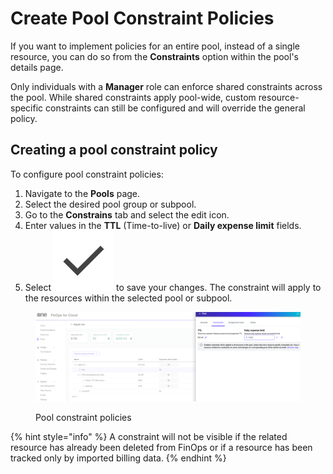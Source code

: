 # Create Pool Constraint Policies

If you want to implement policies for an entire pool, instead of a single resource, you can do so from the **Constraints** option within the pool's details page.

Only individuals with a **Manager** role can enforce shared constraints across the pool. While shared constraints apply pool-wide, custom resource-specific constraints can still be configured and will override the general policy.

## Creating a pool constraint policy

To configure pool constraint policies:

1. Navigate to the **Pools** page.&#x20;
2. Select the desired pool group or subpool.
3. Go to the **Constrains** tab and select the edit icon.
4. Enter values in the **TTL** (Time-to-live) or **Daily expense limit** fields.&#x20;
5. Select <img src="../../.gitbook/assets/icon_check.png" alt="pencil" data-size="line"> to save your changes. The constraint will apply to the resources within the selected pool or subpool.&#x20;

<figure><img src="../../.gitbook/assets/pool_constraint_policies.png" alt=""><figcaption><p>Pool constraint policies</p></figcaption></figure>

{% hint style="info" %}
A constraint will not be visible if the related resource has already been deleted from FinOps or if a resource has been tracked only by imported billing data.
{% endhint %}
